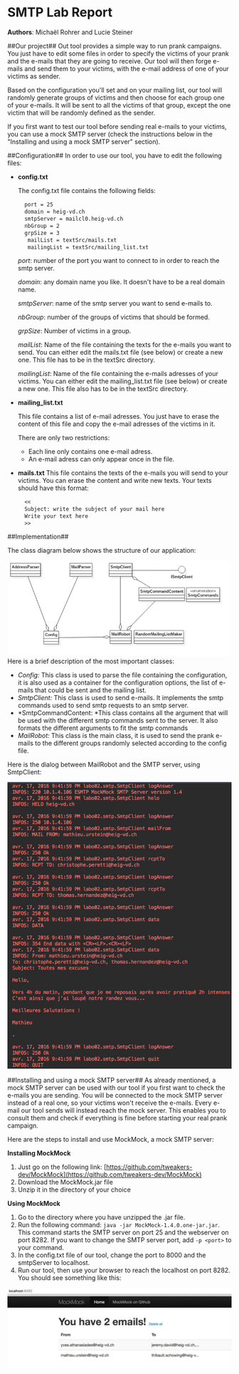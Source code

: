 # SMTP Lab Report #

**Authors**: Michaël Rohrer and Lucie Steiner

##Our project##
Out tool provides a simple way to run prank campaigns. You just have to edit some files in order to specify the victims of your prank and the e-mails that they are going to receive. Our tool will then forge e-mails and send them to your victims, with the e-mail address of one of your victims as sender.

Based on the configuration you'll set and on your mailing list, our tool will randomly generate groups of victims and then choose for each group one of your e-mails. It will be sent to all the victims of that group, except the one victim that will be randomly defined as the sender. 

If you first want to test our tool before sending real e-mails to your victims, you can use a mock SMTP server (check the instructions below in the "Installing and using a mock SMTP server" section).



##Configuration##
In order to use our tool, you have to edit the following files:

- **config.txt**

	The config.txt file contains the following fields: 
	
	    port = 25  
	    domain = heig-vd.ch
	    smtpServer = mailcl0.heig-vd.ch
	    nbGroup = 2
	    grpSize = 3
		 mailList = textSrc/mails.txt
		 mailingList = textSrc/mailing_list.txt
	
	*port*: number of the port you want to connect to in order to reach the smtp server.
	
	*domain*: any domain name you like. It doesn't have to be a real domain name.
	
	*smtpServer*: name of the smtp server you want to send e-mails to.
	
	*nbGroup*: number of the groups of victims that should be formed.
	
	*grpSize*: Number of victims in a group.
	
	*mailList*: Name of the file containing the texts for the e-mails you want to send. You can either edit the mails.txt file  (see below) or create a new one. This file has to be in the textSrc directory.

	*mailingList*: Name of the file containing the e-mails adresses of your victims. You can either edit the mailing_list.txt file (see below) or create a new one. This file also has to be in the textSrc directory.

- **mailing_list.txt**

	This file contains a list of e-mail adresses. You just have to erase the content of this file and copy the e-mail adresses of the victims in it. 

	There are only two restrictions: 
	- Each line only contains one e-mail adress.
	- An e-mail adress can only appear once in the file.
	 

- **mails.txt**
	This file contains the texts of the e-mails you will send to your victims. You can erase the content and write new texts. Your texts should have this format:

		<<
		Subject: write the subject of your mail here
		Write your text here
		>>

##Implementation##

The class diagram below shows the structure of our application:

![](figures/classDiagram.jpg)
Here is a brief description of the most important classes:

- *Config:* This class is used to parse the file containing the configuration, it is also used as a container for the configuration options, the list of e-mails that could be sent and the mailing list.
- *SmtpClient:* This class is used to send e-mails. It implements the smtp commands used to send smtp requests to an smtp server.
- *SmtpCommandContent: *This class contains all the argument that will be used with the different smtp commands sent to the server. It also formats the different arguments to fit the smtp commands
- *MailRobot:* This class is the main class, it is used to send the prank e-mails to the different groups randomly selected according to the config file.

Here is the dialog between MailRobot and the SMTP server, using SmtpClient:

![](figures/dialog.jpg)

##Installing and using a mock SMTP server##
As already mentioned, a mock SMTP server can be used with our tool if you first want to check the e-mails you are sending. You will be connected to the mock SMTP server instead of a real one, so your victims won't receive the e-mails. Every e-mail our tool sends will instead reach the mock server. This enables you to consult them and check if everything is fine before starting your real prank campaign. 

Here are the steps to install and use MockMock, a mock SMTP server:

**Installing MockMock**

1. Just go on the following link: [https://github.com/tweakers-dev/MockMock](https://github.com/tweakers-dev/MockMock)
2.  Download the MockMock.jar file
3.  Unzip it in the directory of your choice

**Using MockMock**

1. Go to the directory where you have unzipped the .jar file.
2. Run the following command: `java -jar MockMock-1.4.0.one-jar.jar`. This command starts the SMTP server on port 25 and the webserver on port 8282. If you want to change the SMTP server port, add `-p <port>` to your command. 
3. In the config.txt file of our tool, change the port to 8000 and the smtpServer to localhost.
4. Run our tool, then use your browser to reach the localhost on port 8282. You should see something like this:

![](figures/mockMock.jpg)


